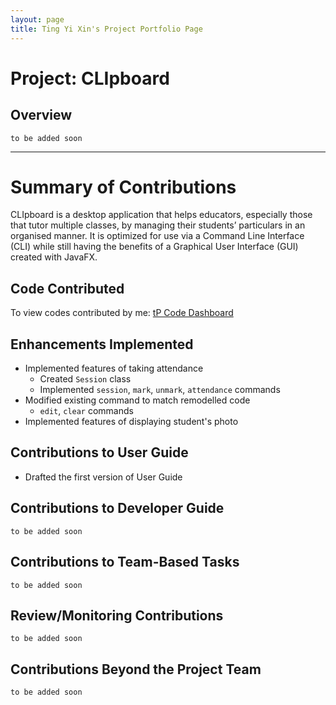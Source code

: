 ```yaml
---
layout: page
title: Ting Yi Xin's Project Portfolio Page
---
```

# Project: CLIpboard
## Overview
`to be added soon`

---
# Summary of Contributions
CLIpboard is a desktop application that helps educators, especially those that tutor multiple classes, by managing their students’ particulars in an organised manner.
It is optimized for use via a Command Line Interface (CLI) while still having the benefits of a Graphical User Interface (GUI) created with JavaFX.

## Code Contributed
To view codes contributed by me: [tP Code Dashboard](https://nus-cs2103-ay2223s2.github.io/tp-dashboard/?search=tyx021&breakdown=true)

## Enhancements Implemented
* Implemented features of taking attendance
  * Created `Session` class
  * Implemented `session`, `mark`, `unmark`, `attendance` commands
* Modified existing command to match remodelled code
  * `edit`, `clear` commands
* Implemented features of displaying student's photo


## Contributions to User Guide
* Drafted the first version of User Guide

## Contributions to Developer Guide
`to be added soon`

## Contributions to Team-Based Tasks
`to be added soon`

## Review/Monitoring Contributions
`to be added soon`

## Contributions Beyond the Project Team
`to be added soon`
